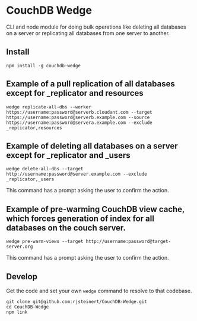 # CouchDB Wedge
CLI and node module for doing bulk operations like deleting all databases on a server or replicating all databases from one server to another.

## Install
```
npm install -g couchdb-wedge
```


## Example of a pull replication of all databases except for _replicator and resources
```
wedge replicate-all-dbs --worker https://username:password@serverb.cloudant.com --target https://username:password@serverb.example.com --source https://username:password@servera.example.com --exclude _replicator,resources
```


## Example of deleting all databases on a server except for _replicator and _users
```
wedge delete-all-dbs --target http://username:password@server.example.com --exclude _replicator,_users
```

This command has a prompt asking the user to confirm the action.

## Example of pre-warming CouchDB view cache, which forces generation of index for all databases on the couch server.

````
wedge pre-warm-views --target http://username:password@target-server.org
````

This command has a prompt asking the user to confirm the action.

## Develop

Get the code and set your own `wedge` command to resolve to that codebase.
```
git clone git@github.com:rjsteinert/CouchDB-Wedge.git
cd CouchDB-Wedge
npm link
```

